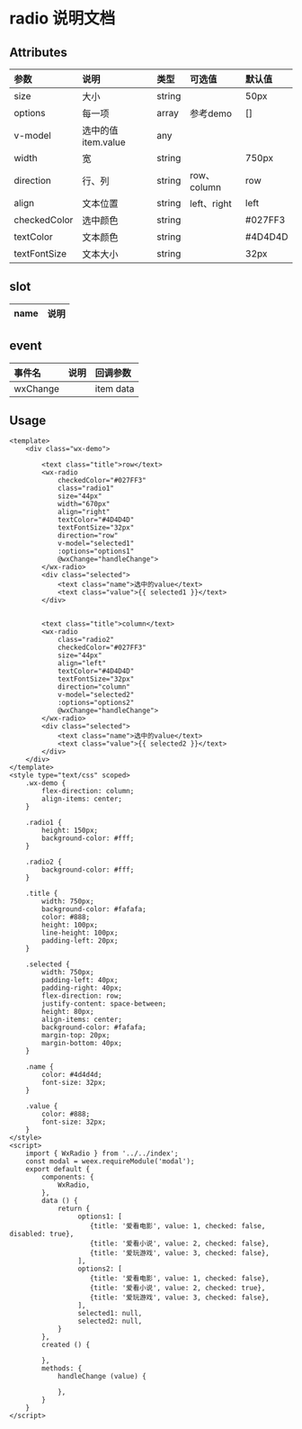 # radio 说明文档

## Attributes

| 参数 | 说明 | 类型 | 可选值 | 默认值 |
| :--- | :--- | :--- | :--- | :--- |
| size | 大小 | string |  | 50px |
| options | 每一项 | array | 参考demo | \[\] |
| v-model | 选中的值item.value | any |  |  |
| width | 宽 | string |  | 750px |
| direction | 行、列 | string | row、column | row |
| align | 文本位置 | string | left、right | left |
| checkedColor | 选中颜色 | string |  | \#027FF3 |
| textColor | 文本颜色 | string |  | \#4D4D4D |
| textFontSize | 文本大小 | string |  | 32px |

## slot

| name | 说明 |
| :--- | :--- |


## event

| 事件名 | 说明 | 回调参数 |
| :--- | :--- | :--- |
| wxChange |  | item data |

## Usage

```
<template>
    <div class="wx-demo">

        <text class="title">row</text>
        <wx-radio 
            checkedColor="#027FF3"
            class="radio1"
            size="44px"
            width="670px"
            align="right"
            textColor="#4D4D4D"
            textFontSize="32px"
            direction="row"
            v-model="selected1"
            :options="options1"
            @wxChange="handleChange">
        </wx-radio>
        <div class="selected">
            <text class="name">选中的value</text>
            <text class="value">{{ selected1 }}</text>
        </div>


        <text class="title">column</text>
        <wx-radio 
            class="radio2"
            checkedColor="#027FF3"
            size="44px"
            align="left"
            textColor="#4D4D4D"
            textFontSize="32px"
            direction="column"
            v-model="selected2"
            :options="options2"
            @wxChange="handleChange">
        </wx-radio>
        <div class="selected">
            <text class="name">选中的value</text>
            <text class="value">{{ selected2 }}</text>
        </div>
    </div>
</template>
<style type="text/css" scoped>
    .wx-demo {
        flex-direction: column;
        align-items: center;
    }

    .radio1 {
        height: 150px;
        background-color: #fff;
    }

    .radio2 {
        background-color: #fff;
    }

    .title {
        width: 750px;
        background-color: #fafafa;
        color: #888;
        height: 100px;
        line-height: 100px;
        padding-left: 20px;
    }

    .selected {
        width: 750px;
        padding-left: 40px;
        padding-right: 40px;
        flex-direction: row;
        justify-content: space-between;
        height: 80px;
        align-items: center;
        background-color: #fafafa;
        margin-top: 20px;
        margin-bottom: 40px;
    }

    .name {
        color: #4d4d4d;
        font-size: 32px;
    }

    .value {
        color: #888;
        font-size: 32px;
    }
</style>
<script>
    import { WxRadio } from '../../index';
    const modal = weex.requireModule('modal');
    export default {
        components: {
            WxRadio,
        },
        data () {
            return {
                 options1: [
                    {title: '爱看电影', value: 1, checked: false, disabled: true},
                    {title: '爱看小说', value: 2, checked: false},
                    {title: '爱玩游戏', value: 3, checked: false},
                 ],
                 options2: [
                    {title: '爱看电影', value: 1, checked: false},
                    {title: '爱看小说', value: 2, checked: true},
                    {title: '爱玩游戏', value: 3, checked: false},
                 ],
                 selected1: null,
                 selected2: null,
            }
        },
        created () {
            
        },
        methods: {
            handleChange (value) {

            },
        }
    }
</script>

```



